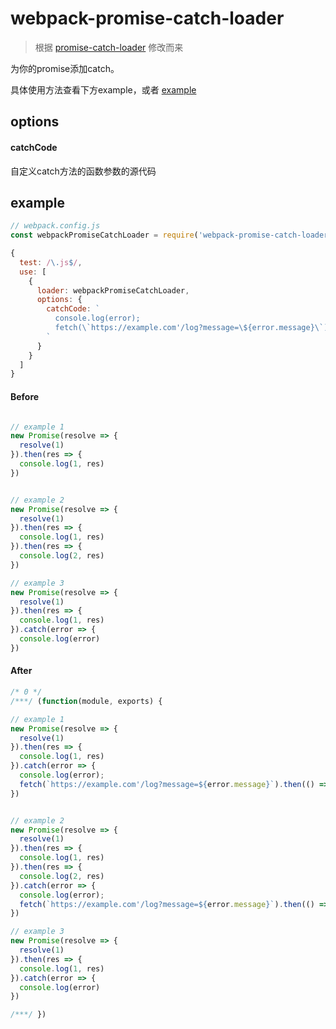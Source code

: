 # webpack-promise-catch-loader
> 根据 [promise-catch-loader](https://github.com/xuqiang521/promise-catch-loader) 修改而来

为你的promise添加catch。

具体使用方法查看下方example，或者 [example](https://github.com/Lyule/webpack-promise-catch-loader/example)

## options

#### catchCode 

自定义catch方法的函数参数的源代码

## example

```javascript
// webpack.config.js
const webpackPromiseCatchLoader = require('webpack-promise-catch-loader')

{
  test: /\.js$/,
  use: [
    {
      loader: webpackPromiseCatchLoader,
      options: {
        catchCode: `
          console.log(error);
          fetch(\`https://example.com'/log?message=\${error.message}\`).then(() => {})
        `
      }
    }
  ]
}
```

#### Before

```javascript

// example 1
new Promise(resolve => {
  resolve(1)
}).then(res => {
  console.log(1, res)
})


// example 2
new Promise(resolve => {
  resolve(1)
}).then(res => {
  console.log(1, res)
}).then(res => {
  console.log(2, res)
})

// example 3
new Promise(resolve => {
  resolve(1)
}).then(res => {
  console.log(1, res)
}).catch(error => {
  console.log(error)
})

```


#### After

```javascript
/* 0 */
/***/ (function(module, exports) {

// example 1
new Promise(resolve => {
  resolve(1)
}).then(res => {
  console.log(1, res)
}).catch(error => {
  console.log(error);
  fetch(`https://example.com'/log?message=${error.message}`).then(() => {})
})


// example 2
new Promise(resolve => {
  resolve(1)
}).then(res => {
  console.log(1, res)
}).then(res => {
  console.log(2, res)
}).catch(error => {
  console.log(error);
  fetch(`https://example.com'/log?message=${error.message}`).then(() => {})
})

// example 3
new Promise(resolve => {
  resolve(1)
}).then(res => {
  console.log(1, res)
}).catch(error => {
  console.log(error)
})

/***/ })
```

